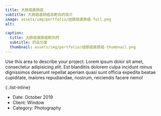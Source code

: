 ```yaml
---
title: 大肠癌直肠癌
subtitle: 大肠癌直肠癌及靶向药简介
image: assets/img/portfolio/结肠癌直肠癌-full.png
alt:

caption:
  title: 大肠癌直肠癌靶向药
  subtitle: 药品分类
  thumbnail: assets/img/portfolio/结肠癌直肠癌-thumbnail.png
---
```

Use this area to describe your project. Lorem ipsum dolor sit amet, consectetur adipisicing elit. Est blanditiis dolorem culpa incidunt minus dignissimos deserunt repellat aperiam quasi sunt officia expedita beatae cupiditate, maiores repudiandae, nostrum, reiciendis facere nemo!

{:.list-inline}
- Date: October 2019
- Client: Window
- Category: Photography
